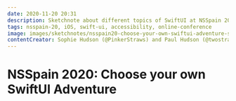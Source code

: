 ```yaml
---
date: 2020-11-20 20:31
description: Sketchnote about different topics of SwiftUI at NSSpain 2020
tags: nsspain-20, iOS, swift-ui, accessibility, online-conference
image: images/sketchnotes/nsspain20-choose-your-own-swiftui-adventure-small.jpg
contentCreator: Sophie Hudson (@PinkerStraws) and Paul Hudson (@twostraws)
---
```


# NSSpain 2020: Choose your own SwiftUI Adventure
